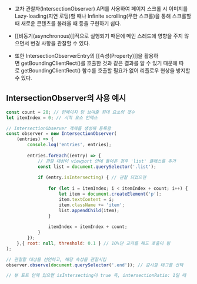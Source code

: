 - 교차 관찰자(IntersectionObserver) API를 사용하여 페이지 스크롤 시 이미지를 Lazy-loading(지연 로딩)할 때나 Infinite scrolling(무한 스크롤)을 통해 스크롤할 때 새로운 콘텐츠를 불러올 때 등을 구현하기 쉽다.

- [[비동기(asynchronous)]]적으로 실행되기 때문에 메인 스레드에 영향을 주지 않으면서 변경 사항을 관찰할 수 있다.

- 또한 IntersectionObserverEntry의 [[속성(Property)]]을 활용하면 getBoundingClientRect()를 호출한 것과 같은 결과를 알 수 있기 때문에 따로 getBoundingClientRect() 함수를 호출할 필요가 없어 리플로우 현상을 방지할 수 있다.


## IntersectionObserver의 사용 예시

```js
const count = 20; // 한페이지 당 보여줄 최대 요소의 갯수
let itemIndex = 0; // 시작 요소 인덱스

// IntersectionObserver 객체를 생성해 등록함
const observer = new IntersectionObserver(
	(entries) => {
		console.log('entries', entries);
		
		entries.forEach((entry) => {
			// 관찰 대상이 viewport 안에 들어온 경우 'list' 클래스를 추가
			const list = document.querySelector('.list');
			
			if (entry.isIntersecting) { // 관찰 되었으면
				
				for (let i = itemIndex; i < itemIndex + count; i++) {
					let item = document.createElement('p');
					item.textContent = i;
					item.className += 'item';
					list.appendChild(item);
				}	
				
				itemIndex = itemIndex + count;
			}
		});
	},{ root: null, threshold: 0.1 } // 10%만 교차를 해도 호출이 됨
);

// 관찰할 대상을 선언하고, 해당 속성을 관찰시킴
observer.observe(document.querySelector('.end')); // 감시할 태그를 선택

// 뷰 포트 안에 있으면 isIntersecting이 true 즉, intersectionRatio: 1일 때
```